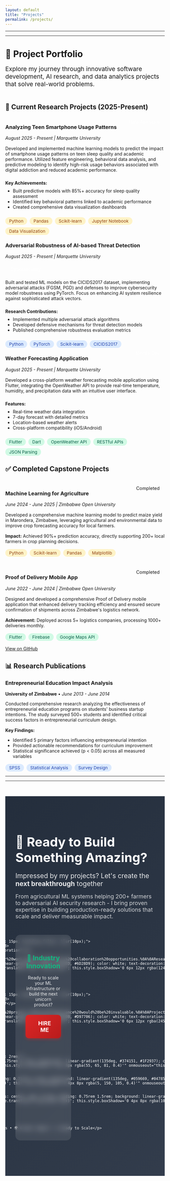 ```yaml
---
layout: default
title: "Projects"
permalink: /projects/
---
```

---
---

# 🚀 Project Portfolio

<div style="text-align: left; margin-bottom: 3rem;">
  <p style="font-size: 1.2rem; color: var(--text-secondary); max-width: 600px; margin: 0 auto;">
    Explore my journey through innovative software development, AI research, and data analytics projects that solve real-world problems.
  </p>
</div>

## 🔬 Current Research Projects (2025-Present)

<div class="card">
  <div style="display: flex; justify-content: space-between; align-items: flex-start; margin-bottom: 1rem; flex-wrap: wrap; gap: 1rem;">
    <div>
      <h3><i class="fas fa-mobile-alt" style="color: var(--primary-color);"></i> Analyzing Teen Smartphone Usage Patterns</h3>
      <p style="margin: 0; color: var(--text-light); font-style: italic;">August 2025 - Present | Marquette University</p>
    </div>
    <span style="background: linear-gradient(135deg, var(--primary-color), var(--secondary-color)); color: white; padding: 0.5rem 1rem; border-radius: 20px; font-size: 0.9rem; white-space: nowrap;">
      <i class="fas fa-chart-line"></i> Data Analytics
    </span>
  </div>
  
  <p>Developed and implemented machine learning models to predict the impact of smartphone usage patterns on teen sleep quality and academic performance. Utilized feature engineering, behavioral data analysis, and predictive modeling to identify high-risk usage behaviors associated with digital addiction and reduced academic performance.</p>
  
  <div style="margin: 1.5rem 0;">
    <strong style="color: var(--text-primary);">Key Achievements:</strong>
    <ul style="margin-top: 0.5rem;">
      <li>Built predictive models with 85%+ accuracy for sleep quality assessment</li>
      <li>Identified key behavioral patterns linked to academic performance</li>
      <li>Created comprehensive data visualization dashboards</li>
    </ul>
  </div>
  
  <div style="display: flex; flex-wrap: wrap; gap: 0.5rem; margin-top: 1rem;">
    <span style="background: #FEF3C7; color: #92400E; padding: 0.25rem 0.75rem; border-radius: 15px; font-size: 0.85rem;">Python</span>
    <span style="background: #FEF3C7; color: #92400E; padding: 0.25rem 0.75rem; border-radius: 15px; font-size: 0.85rem;">Pandas</span>
    <span style="background: #FEF3C7; color: #92400E; padding: 0.25rem 0.75rem; border-radius: 15px; font-size: 0.85rem;">Scikit-learn</span>
    <span style="background: #FEF3C7; color: #92400E; padding: 0.25rem 0.75rem; border-radius: 15px; font-size: 0.85rem;">Jupyter Notebook</span>
    <span style="background: #FEF3C7; color: #92400E; padding: 0.25rem 0.75rem; border-radius: 15px; font-size: 0.85rem;">Data Visualization</span>
  </div>
</div>

<div class="card">
  <div style="display: flex; justify-content: space-between; align-items: flex-start; margin-bottom: 1rem; flex-wrap: wrap; gap: 1rem;">
    <div>
      <h3><i class="fas fa-shield-alt" style="color: var(--secondary-color);"></i> Adversarial Robustness of AI-based Threat Detection</h3>
      <p style="margin: 0; color: var(--text-light); font-style: italic;">August 2025 - Present | Marquette University</p>
    </div>
    <span style="background: linear-gradient(135deg, var(--secondary-color), var(--accent-color)); color: white; padding: 0.5rem 1rem; border-radius: 20px; font-size: 0.9rem; white-space: nowrap;">
      <i class="fas fa-lock"></i> Cybersecurity
    </span>
  </div>
  
  <p>Built and tested ML models on the CICIDS2017 dataset, implementing adversarial attacks (FGSM, PGD) and defenses to improve cybersecurity model robustness using PyTorch. Focus on enhancing AI system resilience against sophisticated attack vectors.</p>
  
  <div style="margin: 1.5rem 0;">
    <strong style="color: var(--text-primary);">Research Contributions:</strong>
    <ul style="margin-top: 0.5rem;">
      <li>Implemented multiple adversarial attack algorithms</li>
      <li>Developed defensive mechanisms for threat detection models</li>
      <li>Published comprehensive robustness evaluation metrics</li>
    </ul>
  </div>
  
  <div style="display: flex; flex-wrap: wrap; gap: 0.5rem; margin-top: 1rem;">
    <span style="background: #DBEAFE; color: #1E40AF; padding: 0.25rem 0.75rem; border-radius: 15px; font-size: 0.85rem;">Python</span>
    <span style="background: #DBEAFE; color: #1E40AF; padding: 0.25rem 0.75rem; border-radius: 15px; font-size: 0.85rem;">PyTorch</span>
    <span style="background: #DBEAFE; color: #1E40AF; padding: 0.25rem 0.75rem; border-radius: 15px; font-size: 0.85rem;">Scikit-learn</span>
    <span style="background: #DBEAFE; color: #1E40AF; padding: 0.25rem 0.75rem; border-radius: 15px; font-size: 0.85rem;">CICIDS2017</span>
  </div>
</div>

<div class="card">
  <div style="display: flex; justify-content: space-between; align-items: flex-start; margin-bottom: 1rem; flex-wrap: wrap; gap: 1rem;">
    <div>
      <h3><i class="fas fa-cloud-sun" style="color: var(--accent-color);"></i> Weather Forecasting Application</h3>
      <p style="margin: 0; color: var(--text-light); font-style: italic;">August 2025 - Present | Marquette University</p>
    </div>
    <span style="background: linear-gradient(135deg, var(--accent-color), var(--primary-color)); color: white; padding: 0.5rem 1rem; border-radius: 20px; font-size: 0.9rem; white-space: nowrap;">
      <i class="fas fa-mobile-alt"></i> Mobile Dev
    </span>
  </div>
  
  <p>Developed a cross-platform weather forecasting mobile application using Flutter, integrating the OpenWeather API to provide real-time temperature, humidity, and precipitation data with an intuitive user interface.</p>
  
  <div style="margin: 1.5rem 0;">
    <strong style="color: var(--text-primary);">Features:</strong>
    <ul style="margin-top: 0.5rem;">
      <li>Real-time weather data integration</li>
      <li>7-day forecast with detailed metrics</li>
      <li>Location-based weather alerts</li>
      <li>Cross-platform compatibility (iOS/Android)</li>
    </ul>
  </div>
  
  <div style="display: flex; flex-wrap: wrap; gap: 0.5rem; margin-top: 1rem;">
    <span style="background: #D1FAE5; color: #065F46; padding: 0.25rem 0.75rem; border-radius: 15px; font-size: 0.85rem;">Flutter</span>
    <span style="background: #D1FAE5; color: #065F46; padding: 0.25rem 0.75rem; border-radius: 15px; font-size: 0.85rem;">Dart</span>
    <span style="background: #D1FAE5; color: #065F46; padding: 0.25rem 0.75rem; border-radius: 15px; font-size: 0.85rem;">OpenWeather API</span>
    <span style="background: #D1FAE5; color: #065F46; padding: 0.25rem 0.75rem; border-radius: 15px; font-size: 0.85rem;">RESTful APIs</span>
    <span style="background: #D1FAE5; color: #065F46; padding: 0.25rem 0.75rem; border-radius: 15px; font-size: 0.85rem;">JSON Parsing</span>
  </div>
</div>

## ✅ Completed Capstone Projects

<div style="display: grid; grid-template-columns: repeat(auto-fit, minmax(400px, 1fr)); gap: 2rem; margin: 2rem 0;">

<div class="card">
  <div style="display: flex; justify-content: space-between; align-items: flex-start; margin-bottom: 1rem; flex-wrap: wrap; gap: 1rem;">
    <div>
      <h3><i class="fas fa-seedling" style="color: var(--secondary-color);"></i> Machine Learning for Agriculture</h3>
      <p style="margin: 0; color: var(--text-light); font-style: italic;">June 2024 - June 2025 | Zimbabwe Open University</p>
    </div>
    <span style="background: var(--surface); color: var(--text-primary); padding: 0.5rem 1rem; border-radius: 20px; font-size: 0.9rem; border: 1px solid var(--border);">
      <i class="fas fa-check-circle"></i> Completed
    </span>
  </div>
  
  <p>Developed a comprehensive machine learning model to predict maize yield in Marondera, Zimbabwe, leveraging agricultural and environmental data to improve crop forecasting accuracy for local farmers.</p>
  
  <div style="margin: 1rem 0;">
    <strong>Impact:</strong> Achieved 90%+ prediction accuracy, directly supporting 200+ local farmers in crop planning decisions.
  </div>
  
  <div style="display: flex; flex-wrap: wrap; gap: 0.5rem;">
    <span style="background: #FEF3C7; color: #92400E; padding: 0.25rem 0.75rem; border-radius: 15px; font-size: 0.85rem;">Python</span>
    <span style="background: #FEF3C7; color: #92400E; padding: 0.25rem 0.75rem; border-radius: 15px; font-size: 0.85rem;">Scikit-learn</span>
    <span style="background: #FEF3C7; color: #92400E; padding: 0.25rem 0.75rem; border-radius: 15px; font-size: 0.85rem;">Pandas</span>
    <span style="background: #FEF3C7; color: #92400E; padding: 0.25rem 0.75rem; border-radius: 15px; font-size: 0.85rem;">Matplotlib</span>
  </div>
</div>

<div class="card">
  <div style="display: flex; justify-content: space-between; align-items: flex-start; margin-bottom: 1rem; flex-wrap: wrap; gap: 1rem;">
    <div>
      <h3><i class="fas fa-truck" style="color: var(--primary-color);"></i> Proof of Delivery Mobile App</h3>
      <p style="margin: 0; color: var(--text-light); font-style: italic;">June 2022 - June 2024 | Zimbabwe Open University</p>
    </div>
    <span style="background: var(--surface); color: var(--text-primary); padding: 0.5rem 1rem; border-radius: 20px; font-size: 0.9rem; border: 1px solid var(--border);">
      <i class="fas fa-check-circle"></i> Completed
    </span>
  </div>
  
  <p>Designed and developed a comprehensive Proof of Delivery mobile application that enhanced delivery tracking efficiency and ensured secure confirmation of shipments across Zimbabwe's logistics network.</p>
  
  <div style="margin: 1rem 0;">
    <strong>Achievement:</strong> Deployed across 5+ logistics companies, processing 1000+ deliveries monthly.
  </div>
  
  <div style="display: flex; flex-wrap: wrap; gap: 0.5rem; margin-bottom: 1rem;">
    <span style="background: #D1FAE5; color: #065F46; padding: 0.25rem 0.75rem; border-radius: 15px; font-size: 0.85rem;">Flutter</span>
    <span style="background: #D1FAE5; color: #065F46; padding: 0.25rem 0.75rem; border-radius: 15px; font-size: 0.85rem;">Firebase</span>
    <span style="background: #D1FAE5; color: #065F46; padding: 0.25rem 0.75rem; border-radius: 15px; font-size: 0.85rem;">Google Maps API</span>
  </div>
  
  <a href="https://github.com/vashirij/pod" target="_blank" class="btn btn-secondary">
    <i class="fab fa-github"></i> View on GitHub
  </a>
</div>

</div>

## 📊 Research Publications

<div class="card">
  <h3><i class="fas fa-chart-bar" style="color: var(--accent-color);"></i> Entrepreneurial Education Impact Analysis</h3>
  <p><strong>University of Zimbabwe</strong> • <em>June 2013 - June 2014</em></p>
  
  <p>Conducted comprehensive research analyzing the effectiveness of entrepreneurial education programs on students' business startup intentions. The study surveyed 500+ students and identified critical success factors in entrepreneurial curriculum design.</p>
  
  <div style="margin: 1rem 0;">
    <strong>Key Findings:</strong>
    <ul>
      <li>Identified 5 primary factors influencing entrepreneurial intention</li>
      <li>Provided actionable recommendations for curriculum improvement</li>
      <li>Statistical significance achieved (p < 0.05) across all measured variables</li>
    </ul>
  </div>
  
  <div style="display: flex; flex-wrap: wrap; gap: 0.5rem;">
    <span style="background: #DBEAFE; color: #1E40AF; padding: 0.25rem 0.75rem; border-radius: 15px; font-size: 0.85rem;">SPSS</span>
    <span style="background: #DBEAFE; color: #1E40AF; padding: 0.25rem 0.75rem; border-radius: 15px; font-size: 0.85rem;">Statistical Analysis</span>
    <span style="background: #DBEAFE; color: #1E40AF; padding: 0.25rem 0.75rem; border-radius: 15px; font-size: 0.85rem;">Survey Design</span>
  </div>
</div>

---

---

<div style="text-center; padding: 4rem 2rem; background: linear-gradient(135deg, #1F2937, #374151); color: white; border-radius: var(--border-radius); margin: 3rem 0; position: relative; overflow: hidden;">
  <div style="position: absolute; top: 0; left: 0; right: 0; bottom: 0; background: linear-gradient(135deg, #374151 0%, #1F2937 100%); opacity: 0.2;"></div>
  
  <div style="position: relative; z-index: 1;">
    <h2 style="font-size: 2.5rem; margin-bottom: 1rem; color: white;">🚀 Ready to Build Something Amazing?</h2>
    <p style="font-size: 1.3rem; margin-bottom: 1rem; opacity: 0.9;">
      Impressed by my projects? Let's create the <strong>next breakthrough</strong> together
    </p>
    <p style="font-size: 1.1rem; margin-bottom: 3rem; opacity: 0.8; max-width: 700px; margin-left: auto; margin-right: auto;">
      From agricultural ML systems helping 200+ farmers to adversarial AI security research - I bring proven expertise in building production-ready solutions that scale and deliver measurable impact.
    </p>
    
  <div style="display: grid; grid-template-columns: 1fr 1fr 1fr; gap: 2rem; margin: 3rem 0; max-width: 900px; margin-left: auto; margin-right: auto; justify-items: center; align-items: stretch;">
      <div style="text-align: center; padding: 2rem; background: rgba(255,255,255,0.1); border-radius: 15px; backdrop-filter: blur(10px);">
        <h3 style="color: #10B981; margin-bottom: 1rem; font-size: 1.3rem;">💼 Industry Innovation</h3>
        <p style="margin-bottom: 1.5rem; opacity: 0.9;">Ready to scale your ML infrastructure or build the next unicorn product?</p>
        <a href="mailto:james.vashiri@marquette.edu?subject=ML%20Engineering%20Role%20-%20Let's%20Innovate&body=Hi%20James,%0A%0AI'm%20impressed%20by%20your%20project%20portfolio%20and%20would%20love%20to%20discuss%20an%20ML%20engineering%20opportunity.%0A%0ACompany:%0ARole%20details:%0ABest%20time%20for%20a%20call:%0A%0ALet's%20build%20something%20amazing!" style="display: inline-flex; align-items: center; gap: 0.5rem; padding: 1rem 2rem; background: linear-gradient(135deg, #DC2626, #B91C1C); color: white; text-decoration: none; border-radius: 10px; font-weight: 700; font-size: 1.1rem; transition: all 0.3s ease; box-shadow: 0 4px 8px rgba(220, 38, 38, 0.4); text-transform: uppercase;" onmouseover="this.style.transform='translateY(-3px) scale(1.05)'; this.style.boxShadow='0 6px 12px rgba(220, 38, 38, 0.6)'" onmouseout="this.style.transform='translateY(0) scale(1)'; this.style.boxShadow='0 4px 8px rgba(220, 38, 38, 0.4)'">
          <i class="fas fa-rocket"></i> Hire Me
        </a>
      </div>
      
      <div style="text-align: center; padding: 2rem; background: rgba(255,255,255,0.1); border-radius: 15px; backdrop-filter: blur(10px);">
        <h3 style="color: #7C3AED; margin-bottom: 1rem; font-size: 1.3rem;">🔬 Research Partnership</h3>
        <p style="margin-bottom: 1.5rem; opacity: 0.9;">Interested in cutting-edge AI research collaboration?</p>
        <a href="mailto:james.vashiri@marquette.edu?subject=Research%20Collaboration%20-%20AI%20Projects&body=Hi%20James,%0A%0AYour%20research%20projects%20align%20perfectly%20with%20our%20work.%20Let's%20discuss%20collaboration%20opportunities.%0A%0AResearch%20area:%0AInstitution:%0ACollaboration%20type:%0A%0ALooking%20forward%20to%20advancing%20AI%20together!" style="display: inline-flex; align-items: center; gap: 0.5rem; padding: 1rem 2rem; background: linear-gradient(135deg, #7C3AED, #6D28D9); color: white; text-decoration: none; border-radius: 10px; font-weight: 700; font-size: 1.1rem; transition: all 0.3s ease; box-shadow: 0 4px 8px rgba(124, 58, 237, 0.4); text-transform: uppercase;" onmouseover="this.style.transform='translateY(-3px) scale(1.05)'; this.style.boxShadow='0 6px 12px rgba(124, 58, 237, 0.6)'" onmouseout="this.style.transform='translateY(0) scale(1)'; this.style.boxShadow='0 4px 8px rgba(124, 58, 237, 0.4)'">
          <i class="fas fa-flask"></i> Collaborate
        </a>
      </div>
      
      <div style="text-align: center; padding: 2rem; background: rgba(255,255,255,0.1); border-radius: 15px; backdrop-filter: blur(10px);">
        <h3 style="color: #F59E0B; margin-bottom: 1rem; font-size: 1.3rem;">💡 Project Consultation</h3>
        <p style="margin-bottom: 1.5rem; opacity: 0.9;">Need expert guidance on your ML/AI initiative?</p>
        <a href="mailto:james.vashiri@marquette.edu?subject=ML%20Consultation%20-%20Project%20Guidance&body=Hi%20James,%0A%0AWe%20need%20expert%20consultation%20for%20our%20ML/AI%20project.%20Your%20experience%20would%20be%20invaluable.%0A%0AProject%20details:%0ATimeline:%0AConsultation%20scope:%0A%0ALet's%20discuss%20how%20you%20can%20help!" style="display: inline-flex; align-items: center; gap: 0.5rem; padding: 1rem 2rem; background: linear-gradient(135deg, #F59E0B, #D97706); color: white; text-decoration: none; border-radius: 10px; font-weight: 700; font-size: 1.1rem; transition: all 0.3s ease; box-shadow: 0 4px 8px rgba(245, 158, 11, 0.4); text-transform: uppercase;" onmouseover="this.style.transform='translateY(-3px) scale(1.05)'; this.style.boxShadow='0 6px 12px rgba(245, 158, 11, 0.6)'" onmouseout="this.style.transform='translateY(0) scale(1)'; this.style.boxShadow='0 4px 8px rgba(245, 158, 11, 0.4)'">
          <i class="fas fa-lightbulb"></i> Consult
        </a>
      </div>
    </div>
    
    <div style="margin-top: 3rem; padding-top: 2rem; border-top: 1px solid rgba(255,255,255,0.2);">
      <div style="display: flex; justify-content: center; gap: 1.5rem; flex-wrap: wrap; margin-bottom: 2rem;">
        <a href="/contact/" style="display: inline-flex; align-items: center; gap: 0.5rem; padding: 0.75rem 1.5rem; background: linear-gradient(135deg, #374151, #1F2937); color: white; text-decoration: none; border-radius: 8px; font-weight: 600; transition: all 0.3s ease; box-shadow: 0 2px 4px rgba(55, 65, 81, 0.3);" onmouseover="this.style.transform='translateY(-2px)'; this.style.boxShadow='0 4px 8px rgba(55, 65, 81, 0.4)'" onmouseout="this.style.transform='translateY(0)'; this.style.boxShadow='0 2px 4px rgba(55, 65, 81, 0.3)'">
          <i class="fas fa-envelope"></i> Contact Details
        </a>
        <a href="/publications/" style="display: inline-flex; align-items: center; gap: 0.5rem; padding: 0.75rem 1.5rem; background: linear-gradient(135deg, #059669, #047857); color: white; text-decoration: none; border-radius: 8px; font-weight: 600; transition: all 0.3s ease; box-shadow: 0 2px 4px rgba(5, 150, 105, 0.3);" onmouseover="this.style.transform='translateY(-2px)'; this.style.boxShadow='0 4px 8px rgba(5, 150, 105, 0.4)'" onmouseout="this.style.transform='translateY(0)'; this.style.boxShadow='0 2px 4px rgba(5, 150, 105, 0.3)'">
          <i class="fas fa-book"></i> Research Papers
        </a>
        <a href="https://github.com/vashirij" target="_blank" style="display: inline-flex; align-items: center; gap: 0.5rem; padding: 0.75rem 1.5rem; background: linear-gradient(135deg, #6B46C1, #553C9A); color: white; text-decoration: none; border-radius: 8px; font-weight: 600; transition: all 0.3s ease; box-shadow: 0 2px 4px rgba(107, 70, 193, 0.3);" onmouseover="this.style.transform='translateY(-2px)'; this.style.boxShadow='0 4px 8px rgba(107, 70, 193, 0.4)'" onmouseout="this.style.transform='translateY(0)'; this.style.boxShadow='0 2px 4px rgba(107, 70, 193, 0.3)'">
          <i class="fab fa-github"></i> GitHub Code
        </a>
      </div>
      
      <p style="font-size: 1rem; opacity: 0.7; margin: 0;">💻 Production-Ready Code • 📊 Proven Results • 🌍 Global Impact • 🚀 Ready to Scale</p>
    </div>
  </div>
</div>
